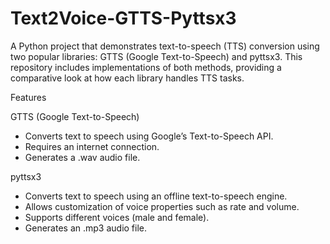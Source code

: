 # Text2Voice-GTTS-Pyttsx3
A Python project that demonstrates text-to-speech (TTS) conversion using two popular libraries: GTTS (Google Text-to-Speech) and pyttsx3. This repository includes implementations of both methods, providing a comparative look at how each library handles TTS tasks.
 
  Features
  
  GTTS (Google Text-to-Speech)
  * Converts text to speech using Google’s Text-to-Speech API.
  * Requires an internet connection.
  * Generates a .wav audio file.

  pyttsx3
  * Converts text to speech using an offline text-to-speech engine.
  * Allows customization of voice properties such as rate and volume.
  * Supports different voices (male and female).
  * Generates an .mp3 audio file.
